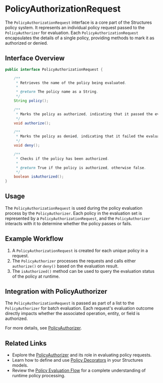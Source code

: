 # PolicyAuthorizationRequest

The `PolicyAuthorizationRequest` interface is a core part of the Structures policy system. It represents an individual policy request passed to the `PolicyAuthorizer` for evaluation. Each `PolicyAuthorizationRequest` encapsulates the details of a single policy, providing methods to mark it as authorized or denied.

## Interface Overview

```java
public interface PolicyAuthorizationRequest {

    /**
     * Retrieves the name of the policy being evaluated.
     *
     * @return The policy name as a String.
     */
    String policy();

    /**
     * Marks the policy as authorized, indicating that it passed the evaluation.
     */
    void authorize();

    /**
     * Marks the policy as denied, indicating that it failed the evaluation.
     */
    void deny();

    /**
     * Checks if the policy has been authorized.
     *
     * @return True if the policy is authorized, otherwise false.
     */
    boolean isAuthorized();
}
```

## Usage

The `PolicyAuthorizationRequest` is used during the policy evaluation process by the `PolicyAuthorizer`. Each policy in the evaluation set is represented by a `PolicyAuthorizationRequest`, and the `PolicyAuthorizer` interacts with it to determine whether the policy passes or fails.

## Example Workflow

1. A `PolicyAuthorizationRequest` is created for each unique policy in a request.
2. The `PolicyAuthorizer` processes the requests and calls either `authorize()` or `deny()` based on the evaluation result.
3. The `isAuthorized()` method can be used to query the evaluation status of the policy at runtime.

## Integration with PolicyAuthorizer

The `PolicyAuthorizationRequest` is passed as part of a list to the `PolicyAuthorizer` for batch evaluation. Each request's evaluation outcome directly impacts whether the associated operation, entity, or field is authorized.

For more details, see [PolicyAuthorizer](./policy-authorizer).

## Related Links

- Explore the [PolicyAuthorizer](./policy-authorizer) and its role in evaluating policy requests.
- Learn how to define and use [Policy Decorators](./policy-decorators) in your Structures models.
- Review the [Policy Evaluation Flow](./policy-evaluation-flow) for a complete understanding of runtime policy processing.
